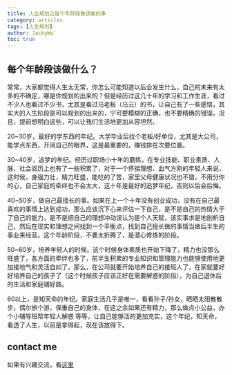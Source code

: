 ```yaml
---
title: 人生规划之每个年龄段做该做的事
category: articles
tags: [人生规划]
author: JackyWu
toc: true
---
```




## 每个年龄段该做什么？

常常，大家都觉得人生太无常，你怎么可能知道以后会发生什么，自己的未来有太多的不确定，哪是你规划的出来的？但是经历过这几十年的学习和工作生涯，看过不少人也看过不少书，尤其是看过马老板（马云）的书，让自己有了一些感悟，其实大的人生阶段是可以规划的出来的，宁可要模糊的正确，也不要精确的错误。况且，提前想明白这些，可以让我们生活地更加从容坦然。

20~30岁，最好的学东西的年纪。大学毕业后找个老板/好单位，尤其是大公司，能学点东西，开阔自己的眼界，这是最重要的，赚钱排在次要位置。

30~40岁，追梦的年纪。经历过职场小十年的磨练，在专业技能、职业素质、人脉、社会阅历上也有了一些积累了，对于一个怀揣理想、血气方刚的年轻人来说，这时候，身强力壮，精力旺盛，能吃的了苦，家里父母健康状况也不错，不用分你的心，自己家庭的牵绊也不会太大，这十年是最好的追梦年纪，否则以后会后悔。

40~50岁，做自己最擅长的事。如果在上一个十年没有创业成功，没有在自己最喜欢的事情上达到成功，那么应该沉下心来评估一下自己，是不是自己的热情大于了自己的能力，是不是把自己的理想冲动误认为是个人天赋，该实事求是地剖析自己，然后在现实和理想之间找到一个平衡点，找到自己擅长做的事情当做后半生的事业来经营。这个年龄阶段，不要太折腾了，是潜心修炼的阶段。

50~60岁，培养年轻人的时候。这个时候身体素质也开始下降了，精力也没那么旺盛了，各方面的牵绊也多了，前半生积累的专业知识和管理能力也能够使用地更加接地气和灵活自如了，那么，在公司就要开始培养自己的接班人了，在家就要好好培养自己的孩子了（这个时候孩子应该正好在需要解惑的阶段），为自己退休后的生活和家庭铺好路。

60以上，是知天命的年纪。家庭生活几乎是唯一，看看孙子/孙女，晒晒太阳散散步，偶尔旅个游，保重自己的身体，在这之余如果还有精力，那么做点小公益，办个小辅导班帮年轻人解惑 等等，让自己能够活的更加充实，这个年纪，知天命，看透了人生，以前是拿得起，现在该放得下。

## contact me

如果有兴趣交流，看[这里](/contact/)

